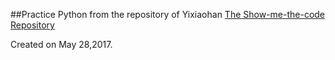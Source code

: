 ##Practice Python from the repository of Yixiaohan 
[The Show-me-the-code Repository](https://github.com/Yixiaohan/show-me-the-code)

Created on May 28,2017.